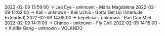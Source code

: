 2022-02-09 13:59:00 -> Lee Eye - unknown - María Magdalena
2022-02-09 14:02:00 -> Kali - unknown - Kali Uchis - Gotta Get Up (Interlude Extended)
2022-02-09 14:08:00 -> Irepelusa - unknown - Pan Con Miel
2022-02-09 14:11:00 -> Cráneo - unknown - Fly Chill
2022-02-09 14:15:00 -> Kiddie Gang - unknown - VOLANDO
